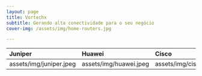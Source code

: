 ```yaml
---
layout: page
title: Vortechx
subtitle: Gerando alta conectividade para o seu negócio
cover-img: /assets/img/home-routers.jpg

---
```

| Juniper | Huawei | Cisco |
| :------ |:--- | :--- |
| assets/img/juniper.jpeg | assets/img/huawei.jpeg | assets/img/cisco.jpg  |
